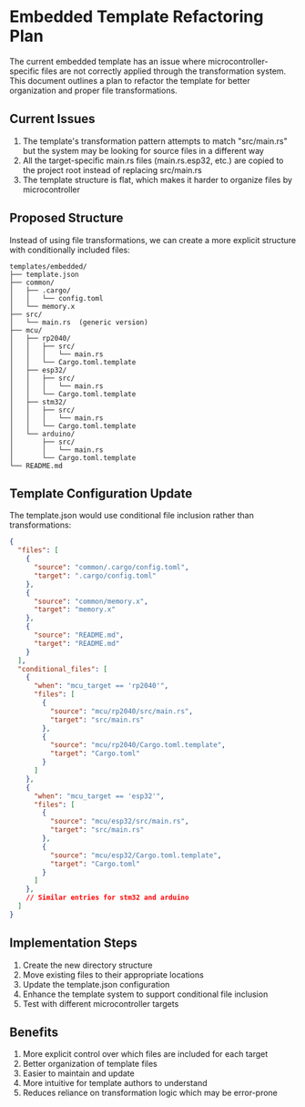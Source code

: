 # Embedded Template Refactoring Plan

The current embedded template has an issue where microcontroller-specific files are not correctly applied through the transformation system. This document outlines a plan to refactor the template for better organization and proper file transformations.

## Current Issues

1. The template's transformation pattern attempts to match "src/main.rs" but the system may be looking for source files in a different way
2. All the target-specific main.rs files (main.rs.esp32, etc.) are copied to the project root instead of replacing src/main.rs
3. The template structure is flat, which makes it harder to organize files by microcontroller

## Proposed Structure

Instead of using file transformations, we can create a more explicit structure with conditionally included files:

```
templates/embedded/
├── template.json
├── common/
│   ├── .cargo/
│   │   └── config.toml
│   └── memory.x
├── src/
│   └── main.rs  (generic version)
├── mcu/
│   ├── rp2040/
│   │   ├── src/
│   │   │   └── main.rs
│   │   └── Cargo.toml.template
│   ├── esp32/
│   │   ├── src/
│   │   │   └── main.rs
│   │   └── Cargo.toml.template
│   ├── stm32/
│   │   ├── src/
│   │   │   └── main.rs
│   │   └── Cargo.toml.template
│   └── arduino/
│       ├── src/
│       │   └── main.rs
│       └── Cargo.toml.template
└── README.md
```

## Template Configuration Update

The template.json would use conditional file inclusion rather than transformations:

```json
{
  "files": [
    {
      "source": "common/.cargo/config.toml",
      "target": ".cargo/config.toml"
    },
    {
      "source": "common/memory.x",
      "target": "memory.x"
    },
    {
      "source": "README.md",
      "target": "README.md"
    }
  ],
  "conditional_files": [
    {
      "when": "mcu_target == 'rp2040'",
      "files": [
        {
          "source": "mcu/rp2040/src/main.rs",
          "target": "src/main.rs"
        },
        {
          "source": "mcu/rp2040/Cargo.toml.template",
          "target": "Cargo.toml"
        }
      ]
    },
    {
      "when": "mcu_target == 'esp32'",
      "files": [
        {
          "source": "mcu/esp32/src/main.rs",
          "target": "src/main.rs"
        },
        {
          "source": "mcu/esp32/Cargo.toml.template",
          "target": "Cargo.toml"
        }
      ]
    },
    // Similar entries for stm32 and arduino
  ]
}
```

## Implementation Steps

1. Create the new directory structure
2. Move existing files to their appropriate locations
3. Update the template.json configuration
4. Enhance the template system to support conditional file inclusion
5. Test with different microcontroller targets

## Benefits

1. More explicit control over which files are included for each target
2. Better organization of template files
3. Easier to maintain and update
4. More intuitive for template authors to understand
5. Reduces reliance on transformation logic which may be error-prone
